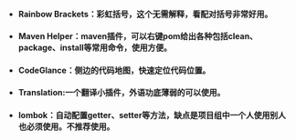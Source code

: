 * #### Rainbow Brackets：彩虹括号，这个无需解释，看配对括号非常好用。
* #### Maven Helper：maven插件，可以右键pom给出各种包括clean、package、install等常用命令，使用方便。
* #### CodeGlance：侧边的代码地图，快速定位代码位置。
* #### Translation:一个翻译小插件，外语功底薄弱的可以使用。
* #### lombok：自动配置getter、setter等方法，缺点是项目组中一个人使用别人也必须使用。不推荐使用。
